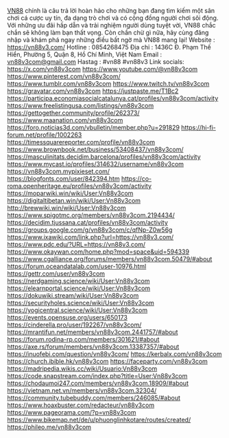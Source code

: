 [VN88](https://vn88v3.com/) chính là câu trả lời hoàn hảo cho những bạn đang tìm kiếm một sân chơi cá cược uy tín, đa dạng trò chơi và có cộng đồng người chơi sôi động. Với những ưu đãi hấp dẫn và trải nghiệm người dùng tuyệt vời, VN88 chắc chắn sẽ không làm bạn thất vọng. Còn chần chừ gì nữa, hãy cùng đăng nhập và khám phá ngay những điều bất ngờ mà VN88 mang lại!
Website : https://vn88v3.com/
Hotline : 0854268475
Địa chỉ : 1436C Đ. Phạm Thế Hiển, Phường 5, Quận 8, Hồ Chí Minh, Việt Nam
Email : vn88v3com@gmail.com
Hastag : #vn88 #vn88v3
Link socials:
https://x.com/vn88v3com
https://www.youtube.com/@vn88v3com
https://www.pinterest.com/vn88v3com/
https://www.tumblr.com/vn88v3com
https://www.twitch.tv/vn88v3com
https://gravatar.com/vn88v3com
https://justpaste.me/T1Bc2
https://participa.economiasocialcatalunya.cat/profiles/vn88v3com/activity
https://www.freelistingusa.com/listings/vn88v3com
https://gettogether.community/profile/262373/
https://www.maanation.com/vn88v3com
https://foro.noticias3d.com/vbulletin/member.php?u=291829
https://hi-fi-forum.net/profile/1002263
https://timessquarereporter.com/profile/vn88v3com
https://www.brownbook.net/business/53408437/vn88v3com/
https://masculinitats.decidim.barcelona/profiles/vn88v3com/activity
https://www.mycast.io/profiles/314632/username/vn88v3com
https://vn88v3com.mypixieset.com/
https://blogfonts.com/user/842394.htm
https://co-roma.openheritage.eu/profiles/vn88v3com/activity
https://moparwiki.win/wiki/User:Vn88v3com
https://digitaltibetan.win/wiki/User:Vn88v3com
http://brewwiki.win/wiki/User:Vn88v3com
https://www.spigotmc.org/members/vn88v3com.2194434/
https://decidim.tjussana.cat/profiles/vn88v3com/activity
https://groups.google.com/g/vn88v3com/c/qfNp-Z0w56g
https://www.ixawiki.com/link.php?url=https://vn88v3.com/
https://www.pdc.edu/?URL=https://vn88v3.com/
https://www.okaywan.com/home.php?mod=space&uid=594339
https://www.cgalliance.org/forums/members/vn88v3com.50479/#about
https://forum.oceandatalab.com/user-10976.html
https://gettr.com/user/vn88v3com
https://nerdgaming.science/wiki/User:Vn88v3com
https://elearnportal.science/wiki/User:Vn88v3com
https://dokuwiki.stream/wiki/User:Vn88v3com
https://securityholes.science/wiki/User:Vn88v3com
https://yogicentral.science/wiki/User:Vn88v3com
https://events.opensuse.org/users/650173
https://cinderella.pro/user/192267/vn88v3com/
https://mrantifun.net/members/vn88v3com.2441757/#about
https://forum.rodina-rp.com/members/301621/#about
https://axe.rs/forum/members/vn88v3com.13387357/#about
https://inuofebi.com/question/vn88v3com/
https://kerbalx.com/vn88v3com
https://church.ibible.hk/vn88v3com
https://faceparty.com/vn88v3com
https://madripedia.wikis.cc/wiki/Usuario:Vn88v3com
https://code.snapstream.com/index.php?title=User:Vn88v3com
https://chodaumoi247.com/members/vn88v3com.18909/#about
https://vietnam.net.vn/members/vn88v3com.32304/
https://community.tubebuddy.com/members/246085/#about
https://www.hoaxbuster.com/redacteur/vn88v3com
https://www.pageorama.com/?p=vn88v3com
https://www.bikemap.net/de/u/phuonglinhkotare/routes/created/
https://phileo.me/vn88v3com
